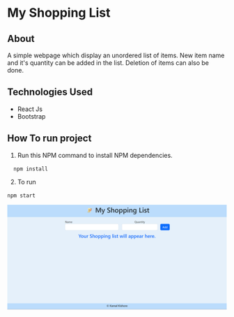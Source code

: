 # My Shopping List
## About
A simple webpage which display an unordered list of items. New item name and it's quantity can be added in the list. Deletion of items can also be done. 
## Technologies Used
* React Js
* Bootstrap
 ## How To run project
 
1. Run this NPM command to install NPM dependencies.
```
  npm install

```


2. To run
 ```
 npm start
 
 ```
![WebPage SceenShot](https://github.com/kamal700/my_shopping_list/blob/master/public/Screenshot%20(25).png)



